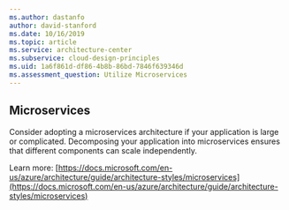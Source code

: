 ```yaml
---
ms.author: dastanfo
author: david-stanford
ms.date: 10/16/2019
ms.topic: article
ms.service: architecture-center
ms.subservice: cloud-design-principles
ms.uid: 1a6f861d-df86-4b8b-86bd-7846f639346d
ms.assessment_question: Utilize Microservices
---
```

## Microservices

Consider adopting a microservices architecture if your application is large or complicated. Decomposing your application into microservices ensures that different components can scale independently.

Learn more: [https://docs.microsoft.com/en-us/azure/architecture/guide/architecture-styles/microservices](https://docs.microsoft.com/en-us/azure/architecture/guide/architecture-styles/microservices)
